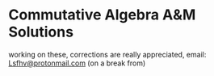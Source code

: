 # Commutative Algebra A&M Solutions
working on these, corrections are really appreciated, email: Lsfhv@protonmail.com
(on a break from)
